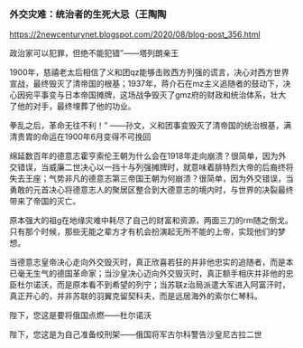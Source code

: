 ### 外交灾难：统治者的生死大忌（王陶陶
https://2newcenturynet.blogspot.com/2020/08/blog-post_356.html

政治家可以犯罪，但绝不能犯错”——塔列朗亲王

1900年，慈禧老太后相信了义和团qz能够击败西方列强的谎言，决心对西方世界宣战，最终毁灭了清帝国的根基；1937年，蒋介石在mz主义追随者的鼓动下，决心因宛平事变与日本帝国摊牌，这场战争毁灭了gmz府的财政和统治体系，壮大了他的对手，最终埋葬了他的功业。

拳乱之后，革命无往不利！”
——孙文，义和团事变毁灭了清帝国的统治根基，满清贵胄的命运在1900年6月变得不可挽回

绵延数百年的德意志霍亨索伦王朝为什么会在1918年走向崩溃？很简单，因为外交错误，当威廉二世决心以一挡十与列强摊牌时，就意味着腓特烈大帝的后裔终将失去王座；气势非凡的德意志第三帝国王朝为何崩溃？很简单，因为外交错误，当勇敢的元首决心将德意志人的聚居区整合到大德意志的境内时，与世界的决裂最终带来了帝国的灭亡。

原本强大的祖g在地缘灾难中耗尽了自己的财富和资源，两面三刀的rm随之倒戈。只有那个时候，那些无能之辈方才有机会扮演起无所不能的上帝，实现他们的梦想。

当德意志皇帝决心走向外交毁灭时，真正欣喜若狂的并非他忠实的追随者，而是本已毫无生气的德国革命家；当沙皇决心迈向外交毁灭时，真正额手相庆并非他的忠臣杜尔诺沃，而是原本看不到希望的列宁；当苏联z治局派遣大军进入阿富汗时，真正开心的，并非苏联的羽翼克留契科夫，而是远居海外的索尔仁琴科。

陛下，您这是要将俄国点燃——杜尔诺沃

陛下，您这是为自己准备绞刑架——俄国将军古尔科警告沙皇尼古拉二世
